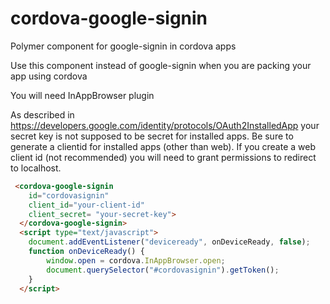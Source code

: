 # cordova-google-signin
Polymer component for google-signin in cordova apps

Use this component instead of google-signin when you are packing your app using cordova

You will need InAppBrowser plugin

As described in https://developers.google.com/identity/protocols/OAuth2InstalledApp your secret key is not supposed to be secret for installed apps. Be sure to generate a clientid for installed apps (other than web). If you create a web client id (not recommended) you will need to grant permissions to redirect to localhost. 

```html
 <cordova-google-signin 
    id="cordovasignin" 
    client_id="your-client-id"
    client_secret= "your-secret-key">
  </cordova-google-signin>
  <script type="text/javascript">
	document.addEventListener("deviceready", onDeviceReady, false);
	function onDeviceReady() {	    
	    window.open = cordova.InAppBrowser.open;
	    document.querySelector("#cordovasignin").getToken();
	}
  </script>
```